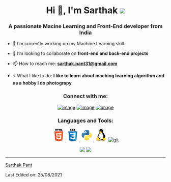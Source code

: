 <h1 align="center">Hi 👋, I'm Sarthak <img height="40" src="(https://emoji.gg/assets/emoji/6189-mariobros-mariohello.gif"></h1>
<h3 align="center">A passionate Macine Learning and Front-End  developer from India</h3>

- 🔭 I’m currently working on my Machine Learning skill.

- 👯 I’m looking to collaborate on **front-end and back-end projects**

- 📫 How to reach me: **sarthak.pant31@gmail.com**

- ⚡ What I like to do: **I like to learn about maching learning algorithm and as a hobby I do photograpy**

<h3 align="center">Connect with me:</h3>
<div align="center">

[![image](https://img.shields.io/badge/LinkedIn-0077B5?style=for-the-badge&logo=linkedin&logoColor=white)](https://www.linkedin.com/in/sarthak-pant-8844521b7/)
[![image](https://img.shields.io/badge/Twitter-1DA1F2?style=for-the-badge&logo=twitter&logoColor=white)](https://twitter.com/1SarthakPant)
[![image](https://img.shields.io/badge/Gmail-D14836?style=for-the-badge&logo=gmail&logoColor=white)](mailto:sarthak.pant31@gmail.com)
  
</div>

<h3 align="center">Languages and Tools:</h3>

<p align="center"> 
  <a href="https://www.w3.org/html/" target="_blank"> 
    <img src="https://raw.githubusercontent.com/devicons/devicon/master/icons/html5/html5-original-wordmark.svg" alt="html5" width="40" height="40"/> 
  </a>
  <a href="https://www.w3schools.com/css/" target="_blank"> 
    <img src="https://raw.githubusercontent.com/devicons/devicon/master/icons/css3/css3-original-wordmark.svg" alt="css3" width="40" height="40"/> 
  </a> 
  <a href="https://www.python.org" target="_blank"> 
    <img src="https://raw.githubusercontent.com/devicons/devicon/master/icons/python/python-original.svg" alt="python" width="40" height="40"/> 
  </a>   
  <a href="https://www.linux.org/" target="_blank"> 
    <img src="https://raw.githubusercontent.com/devicons/devicon/master/icons/linux/linux-original.svg" alt="linux" width="40" height="40"/> 
  </a> 
  <a href="https://git-scm.com/" target="_blank"> 
    <img src="https://www.vectorlogo.zone/logos/git-scm/git-scm-icon.svg" alt="git" width="40" height="40"/> 
  </a>
</p>

<p align= "center">
  <img height= "150" src="https://github-readme-stats.vercel.app/api?username=sarthakpant772&theme=react&show_icons=true&include_all_commits=true" />
  <img height= "150" src="https://github-readme-stats.vercel.app/api/top-langs/?username=sarthakpant772&theme=react&layout=compact" />
</p>

------

[Sarthak Pant](https://github.com/sarthakpant772)

Last Edited on: 25/08/2021
